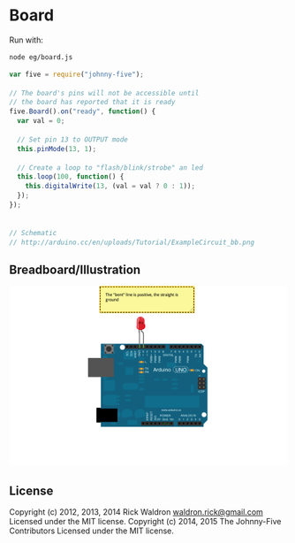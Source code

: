 <!--remove-start-->
# Board

Run with:
```bash
node eg/board.js
```
<!--remove-end-->

```javascript
var five = require("johnny-five");

// The board's pins will not be accessible until
// the board has reported that it is ready
five.Board().on("ready", function() {
  var val = 0;

  // Set pin 13 to OUTPUT mode
  this.pinMode(13, 1);

  // Create a loop to "flash/blink/strobe" an led
  this.loop(100, function() {
    this.digitalWrite(13, (val = val ? 0 : 1));
  });
});


// Schematic
// http://arduino.cc/en/uploads/Tutorial/ExampleCircuit_bb.png

```


## Breadboard/Illustration


![docs/breadboard/board.png](breadboard/board.png)




<!--remove-start-->
## License
Copyright (c) 2012, 2013, 2014 Rick Waldron <waldron.rick@gmail.com>
Licensed under the MIT license.
Copyright (c) 2014, 2015 The Johnny-Five Contributors
Licensed under the MIT license.
<!--remove-end-->
